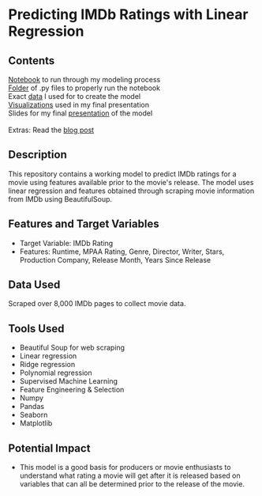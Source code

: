 # Predicting IMDb Ratings with Linear Regression

## Contents
[Notebook](imdb_rating_proj.ipynb) to run through my modeling process<br>
[Folder](helper_functions) of .py files to properly run the notebook<br>
Exact [data](data) I used for to create the model<br>
[Visualizations](images) used in my final presentation<br>
Slides for my final [presentation](imdb_rating_presentation.pdf) of the model<br>
<br>
Extras: Read the [blog post](https://towardsdatascience.com/predicting-imdb-movie-ratings-using-supervised-machine-learning-f3b126ab2ddb)



## Description
This repository contains a working model to predict IMDb ratings for a movie using features available prior to the movie's release. The model uses linear regression and features obtained through scraping movie information from IMDb using BeautifulSoup. 

## Features and Target Variables
- Target Variable: IMDb Rating
- Features: Runtime, MPAA Rating, Genre, Director, Writer, Stars, Production Company, Release Month, Years Since Release

## Data Used
Scraped over 8,000 IMDb pages to collect movie data.

## Tools Used
- Beautiful Soup for web scraping
- Linear regression
- Ridge regression
- Polynomial regression
- Supervised Machine Learning
- Feature Engineering & Selection
- Numpy
- Pandas
- Seaborn
- Matplotlib

## Potential Impact
- This model is a good basis for producers or movie enthusiasts to understand what rating a movie will get after it is released based on variables that can all be determined prior to the release of the movie.